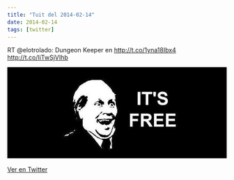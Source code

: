 ```yaml
---
title: "Tuit del 2014-02-14"
date: 2014-02-14
tags: [twitter]
---
```


RT @elotrolado: Dungeon Keeper en http://t.co/1yna18Ibx4 http://t.co/IiTwSjVIhb

![Imagen](/assets/images/434352901969166336-Bgb_oCtCEAAocol.jpg)

[Ver en Twitter](https://twitter.com/i/web/status/434352901969166336)
